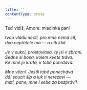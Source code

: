 ```yaml
---
title: ''
contentType: prose
---
```


<section>

Teď vidíš, Amore: mladinká paní

_tvou vládu nectí, pro mne nemá cit,  
dva nepřátele má — a cítí klid._

</section>

<section>

_Je v sukni, prostovlasá, ty jsi v zbrani.  
Sedne si bosa, kolem kvete tráva.  
Ke mně je krutá, k tobě pohrdavá._

</section>

<section>

_Mne vězní. Jestli tobě ponechává  
dál soucit šíp a luk ti nerezaví —  
msti, pane, mne i sebe za bezpráví!_

</section>
